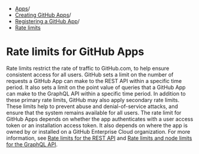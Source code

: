   * [Apps](https://docs.github.com/en/apps "Apps")/
  * [Creating GitHub Apps](https://docs.github.com/en/apps/creating-github-apps "Creating GitHub Apps")/
  * [Registering a GitHub App](https://docs.github.com/en/apps/creating-github-apps/registering-a-github-app "Registering a GitHub App")/
  * [Rate limits](https://docs.github.com/en/apps/creating-github-apps/registering-a-github-app/rate-limits-for-github-apps "Rate limits")


# Rate limits for GitHub Apps
Rate limits restrict the rate of traffic to GitHub.com, to help ensure consistent access for all users.
GitHub sets a limit on the number of requests a GitHub App can make to the REST API within a specific time period. It also sets a limit on the point value of queries that a GitHub App can make to the GraphQL API within a specific time period. In addition to these primary rate limits, GitHub may also apply secondary rate limits. These limits help to prevent abuse and denial-of-service attacks, and ensure that the system remains available for all users.
The rate limit for GitHub Apps depends on whether the app authenticates with a user access token or an installation access token. It also depends on where the app is owned by or installed on a GitHub Enterprise Cloud organization.
For more information, see [Rate limits for the REST API](https://docs.github.com/en/rest/overview/rate-limits-for-the-rest-api) and [Rate limits and node limits for the GraphQL API](https://docs.github.com/en/graphql/overview/resource-limitations).
